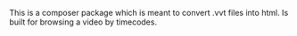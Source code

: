 This is a composer package which is meant to convert .vvt files into html. Is built for browsing a video by timecodes.
